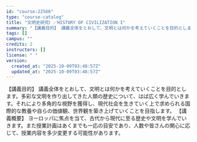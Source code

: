 ```yaml
---
id: "course:22566"
type: "course-catalog"
title: "文明史研究Ⅰ ／HISTORY OF CIVILIZATION I"
summary: "【講義目的】 講義全体をとおして、文明とは何かを考えていくことを目的とします。多彩な文明を作り出してきた人類の歴史について、はば広く学んでいきます。それにより多角的な視野を獲得し、現代社会を生きていく上で求められる国際的な教養や自らの価値観…"
tags: []
campus: ""
credits: 2
instructors: []
license: " "
version:
  created_at: "2025-10-09T03:48:57Z"
  updated_at: "2025-10-09T03:48:57Z"
---
```


【講義目的】 講義全体をとおして、文明とは何かを考えていくことを目的とします。多彩な文明を作り出してきた人類の歴史について、はば広く学んでいきます。それにより多角的な視野を獲得し、現代社会を生きていく上で求められる国際的な教養や自らの価値観、世界観を築き上げていくことを目指します。 【講義概要】 ヨーロッパに焦点を当て、古代から現代に至る歴史や文明を学んでいきます。また授業計画はあくまでも一応の目安であり、人数や皆さんの関心に応じて、授業内容を多少変更する可能性があります。
